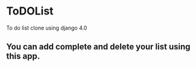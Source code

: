 # ToDOList
To do list clone using  django 4.0

## You can add complete and delete your list using this app.

